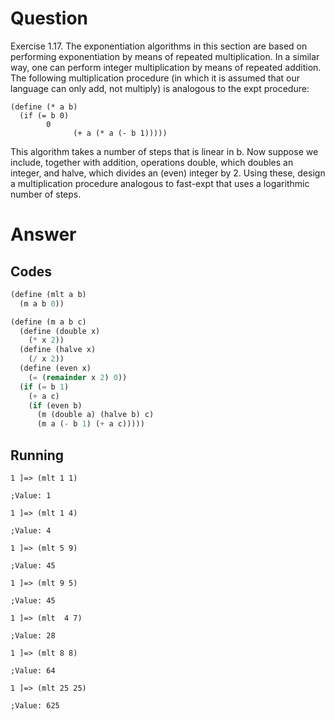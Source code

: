 # Question
Exercise 1.17.  The exponentiation algorithms in this section are based on performing exponentiation by means of repeated multiplication. In a similar way, one can perform integer multiplication by means of repeated addition. The following multiplication procedure (in which it is assumed that our language can only add, not multiply) is analogous to the expt procedure:
```
(define (* a b)
  (if (= b 0)
        0
              (+ a (* a (- b 1)))))
```
This algorithm takes a number of steps that is linear in b. Now suppose we include, together with addition, operations double, which doubles an integer, and halve, which divides an (even) integer by 2. Using these, design a multiplication procedure analogous to fast-expt that uses a logarithmic number of steps.

# Answer
## Codes
```scheme
(define (mlt a b)
  (m a b 0))

(define (m a b c)
  (define (double x)
    (* x 2))
  (define (halve x)
    (/ x 2))
  (define (even x)
    (= (remainder x 2) 0))
  (if (= b 1)
    (+ a c) 
    (if (even b)
      (m (double a) (halve b) c)
      (m a (- b 1) (+ a c)))))
```
## Running
```
1 ]=> (mlt 1 1)

;Value: 1

1 ]=> (mlt 1 4)

;Value: 4

1 ]=> (mlt 5 9)

;Value: 45

1 ]=> (mlt 9 5)

;Value: 45

1 ]=> (mlt  4 7)

;Value: 28

1 ]=> (mlt 8 8)

;Value: 64

1 ]=> (mlt 25 25)

;Value: 625
```
